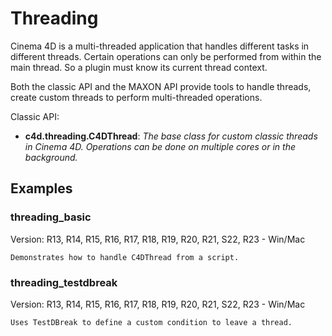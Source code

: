 # Threading

Cinema 4D is a multi-threaded application that handles different tasks in different threads. Certain operations can only be performed from within the main thread.
So a plugin must know its current thread context.

Both the classic API and the MAXON API provide tools to handle threads, create custom threads to perform multi-threaded operations.

Classic API:
- **c4d.threading.C4DThread**: *The base class for custom classic threads in Cinema 4D. Operations can be done on multiple cores or in the background.*

## Examples

### threading_basic
Version: R13, R14, R15, R16, R17, R18, R19, R20, R21, S22, R23 - Win/Mac

    Demonstrates how to handle C4DThread from a script.

### threading_testdbreak
Version: R13, R14, R15, R16, R17, R18, R19, R20, R21, S22, R23 - Win/Mac

    Uses TestDBreak to define a custom condition to leave a thread.
